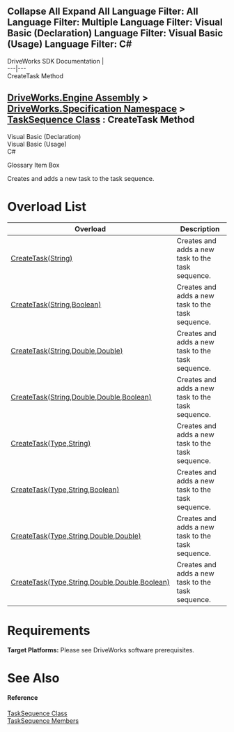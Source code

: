 Collapse All Expand All Language Filter: All  Language Filter: Multiple  Language Filter: Visual Basic (Declaration) Language Filter: Visual Basic (Usage) Language Filter: C#  
---  
DriveWorks SDK Documentation  |   
---|---  
CreateTask Method   
  
[DriveWorks.Engine Assembly](topic2156.md) > [DriveWorks.Specification Namespace](topic10764.md) > [TaskSequence Class](topic11713.md) : CreateTask Method  
---  
  
Visual Basic (Declaration)    
Visual Basic (Usage)    
C# 

Glossary Item Box

Creates and adds a new task to the task sequence. 

# Overload List

Overload| Description  
---|---  
[CreateTask<T>(String)](topic11721.md)| Creates and adds a new task to the task sequence.   
[CreateTask<T>(String,Boolean)](topic11722.md)| Creates and adds a new task to the task sequence.   
[CreateTask<T>(String,Double,Double)](topic11723.md)| Creates and adds a new task to the task sequence.   
[CreateTask<T>(String,Double,Double,Boolean)](topic11724.md)| Creates and adds a new task to the task sequence.   
[CreateTask(Type,String)](topic11725.md)| Creates and adds a new task to the task sequence.   
[CreateTask(Type,String,Boolean)](topic11726.md)| Creates and adds a new task to the task sequence.   
[CreateTask(Type,String,Double,Double)](topic11727.md)| Creates and adds a new task to the task sequence.   
[CreateTask(Type,String,Double,Double,Boolean)](topic11728.md)| Creates and adds a new task to the task sequence.   
  
# Requirements

**Target Platforms:** Please see DriveWorks software prerequisites.

# See Also

#### Reference

[TaskSequence Class](topic11713.md)   
[TaskSequence Members](topic11714.md)



